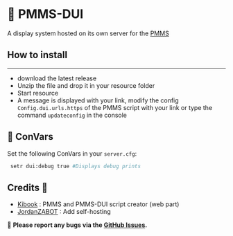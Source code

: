 # 🚀 PMMS-DUI
A display system hosted on its own server for the [PMMS](https://github.com/kibook/pmms) 

## How to install
---

- download the latest release 
- Unzip the file and drop it in your resource folder 
- Start resource
- A message is displayed with your link, modify the config `Config.dui.urls.https` of the PMMS script with your link or type the command `updateconfig` in the console

## 🔧 ConVars

Set the following ConVars in your `server.cfg`:
```bash
 setr dui:debug true #Displays debug prints
```

## Credits 🤝

- [Kibook](https://github.com/kibook) : PMMS and PMMS-DUI script creator (web part)
- [JordanZABOT](https://github.com/JordanZABOT) : Add self-hosting

🐞 **Please report any bugs via the [GitHub Issues](https://github.com/enzo2991/pmms-dui/issues).**
